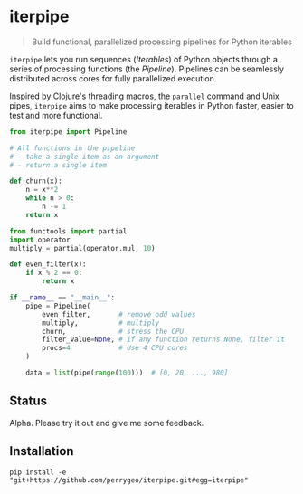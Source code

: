 # iterpipe

> Build functional, parallelized processing pipelines for Python iterables

`iterpipe` lets you run sequences (*Iterables*) of Python objects through a series
of processing functions (the *Pipeline*). Pipelines can be seamlessly distributed
across cores for fully parallelized execution.

Inspired by Clojure's threading macros, the `parallel` command and Unix pipes, `iterpipe`
aims to make processing iterables in Python faster, easier to test and more functional.

```python
from iterpipe import Pipeline

# All functions in the pipeline
# - take a single item as an argument
# - return a single item

def churn(x):
    n = x**2
    while n > 0:
        n -= 1
    return x

from functools import partial
import operator
multiply = partial(operator.mul, 10)

def even_filter(x):
    if x % 2 == 0:
        return x

if __name__ == "__main__":
    pipe = Pipeline(
        even_filter,       # remove odd values
        multiply,          # multiply
        churn,             # stress the CPU
        filter_value=None, # if any function returns None, filter it
        procs=4            # Use 4 CPU cores
    )

    data = list(pipe(range(100)))  # [0, 20, ..., 980]
```

## Status

Alpha. Please try it out and give me some feedback.


## Installation

```
pip install -e "git+https://github.com/perrygeo/iterpipe.git#egg=iterpipe"
```
